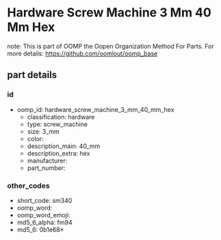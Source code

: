 # Hardware Screw Machine 3 Mm 40 Mm Hex  

note: This is part of OOMP the Oopen Organization Method For Parts. For more details: https://github.com/oomlout/oomp_base

##  part details





### id
* oomp_id: hardware_screw_machine_3_mm_40_mm_hex
  * classification: hardware
  * type: screw_machine
  * size: 3_mm
  * color: 
  * description_main: 40_mm
  * description_extra: hex
  * manufacturer: 
  * part_number: 

### other_codes
* short_code: sm340
* oomp_word: 
* oomp_word_emoji: 
* md5_6_alpha: fm94
* md5_6: 0b1e68* 